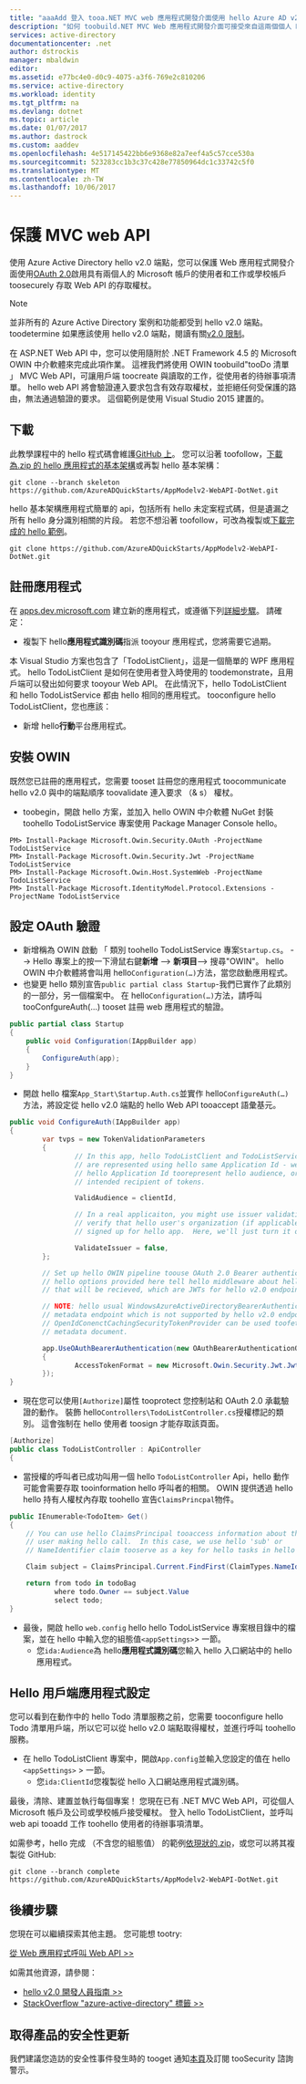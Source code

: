 ```yaml
---
title: "aaaAdd 登入 tooa.NET MVC web 應用程式開發介面使用 hello Azure AD v2.0 端點 |Microsoft 文件"
description: "如何 toobuild.NET MVC Web 應用程式開發介面可接受來自這兩個個人 Microsoft 帳戶的語彙基元和工作或學校帳戶。"
services: active-directory
documentationcenter: .net
author: dstrockis
manager: mbaldwin
editor: 
ms.assetid: e77bc4e0-d0c9-4075-a3f6-769e2c810206
ms.service: active-directory
ms.workload: identity
ms.tgt_pltfrm: na
ms.devlang: dotnet
ms.topic: article
ms.date: 01/07/2017
ms.author: dastrock
ms.custom: aaddev
ms.openlocfilehash: 4e517145422bb6e9368e82a7eef4a5c57cce530a
ms.sourcegitcommit: 523283cc1b3c37c428e77850964dc1c33742c5f0
ms.translationtype: MT
ms.contentlocale: zh-TW
ms.lasthandoff: 10/06/2017
---
```

# <a name="secure-an-mvc-web-api"></a>保護 MVC web API
使用 Azure Active Directory hello v2.0 端點，您可以保護 Web 應用程式開發介面使用[OAuth 2.0](active-directory-v2-protocols.md)啟用具有兩個人的 Microsoft 帳戶的使用者和工作或學校帳戶 toosecurely 存取 Web API 的存取權杖。

> [!NOTE]
> 並非所有的 Azure Active Directory 案例和功能都受到 hello v2.0 端點。  toodetermine 如果應該使用 hello v2.0 端點，閱讀有關[v2.0 限制](active-directory-v2-limitations.md)。
>
>

在 ASP.NET Web API 中，您可以使用隨附於 .NET Framework 4.5 的 Microsoft OWIN 中介軟體來完成此項作業。  這裡我們將使用 OWIN toobuild"tooDo 清單 」 MVC Web API，可讓用戶端 toocreate 與讀取的工作，從使用者的待辦事項清單。  hello web API 將會驗證連入要求包含有效存取權杖，並拒絕任何受保護的路由，無法通過驗證的要求。  這個範例是使用 Visual Studio 2015 建置的。

## <a name="download"></a>下載
此教學課程中的 hello 程式碼會維護[GitHub 上](https://github.com/AzureADQuickStarts/AppModelv2-WebAPI-DotNet)。  您可以沿著 toofollow，[下載為.zip 的 hello 應用程式的基本架構](https://github.com/AzureADQuickStarts/AppModelv2-WebAPI-DotNet/archive/skeleton.zip)或再製 hello 基本架構：

```
git clone --branch skeleton https://github.com/AzureADQuickStarts/AppModelv2-WebAPI-DotNet.git
```

hello 基本架構應用程式簡單的 api，包括所有 hello 未定案程式碼，但是遺漏之所有 hello 身分識別相關的片段。 若您不想沿著 toofollow，可改為複製或[下載完成的 hello 範例](https://github.com/AzureADQuickStarts/AppModelv2-WebAPI-DotNet/archive/complete.zip)。

```
git clone https://github.com/AzureADQuickStarts/AppModelv2-WebAPI-DotNet.git
```

## <a name="register-an-app"></a>註冊應用程式
在 [apps.dev.microsoft.com](https://apps.dev.microsoft.com/?referrer=https://azure.microsoft.com/documentation/articles&deeplink=/appList) 建立新的應用程式，或遵循下列[詳細步驟](active-directory-v2-app-registration.md)。  請確定：

* 複製下 hello**應用程式識別碼**指派 tooyour 應用程式，您將需要它過期。

本 Visual Studio 方案也包含了「TodoListClient」，這是一個簡單的 WPF 應用程式。  hello TodoListClient 是如何在使用者登入時使用的 toodemonstrate，且用戶端可以發出如何要求 tooyour Web API。  在此情況下，hello TodoListClient 和 hello TodoListService 都由 hello 相同的應用程式。  tooconfigure hello TodoListClient，您也應該：

* 新增 hello**行動**平台應用程式。

## <a name="install-owin"></a>安裝 OWIN
既然您已註冊的應用程式，您需要 tooset 註冊您的應用程式 toocommunicate hello v2.0 與中的端點順序 toovalidate 連入要求 （& s） 權杖。

* toobegin，開啟 hello 方案，並加入 hello OWIN 中介軟體 NuGet 封裝 toohello TodoListService 專案使用 Package Manager Console hello。

```
PM> Install-Package Microsoft.Owin.Security.OAuth -ProjectName TodoListService
PM> Install-Package Microsoft.Owin.Security.Jwt -ProjectName TodoListService
PM> Install-Package Microsoft.Owin.Host.SystemWeb -ProjectName TodoListService
PM> Install-Package Microsoft.IdentityModel.Protocol.Extensions -ProjectName TodoListService
```

## <a name="configure-oauth-authentication"></a>設定 OAuth 驗證
* 新增稱為 OWIN 啟動 「 類別 toohello TodoListService 專案`Startup.cs`。  --> Hello 專案上的按一下滑鼠右鍵**新增** --> **新項目**--> 搜尋"OWIN"。  hello OWIN 中介軟體將會叫用 hello`Configuration(…)`方法，當您啟動應用程式。
* 也變更 hello 類別宣告`public partial class Startup`-我們已實作了此類別的一部分，另一個檔案中。  在 hello`Configuration(…)`方法，請呼叫 tooConfgureAuth(...) tooset 註冊 web 應用程式的驗證。

```C#
public partial class Startup
{
    public void Configuration(IAppBuilder app)
    {
        ConfigureAuth(app);
    }
}
```

* 開啟 hello 檔案`App_Start\Startup.Auth.cs`並實作 hello`ConfigureAuth(…)`方法，將設定從 hello v2.0 端點的 hello Web API tooaccept 語彙基元。

```C#
public void ConfigureAuth(IAppBuilder app)
{
        var tvps = new TokenValidationParameters
        {
                // In this app, hello TodoListClient and TodoListService
                // are represented using hello same Application Id - we use
                // hello Application Id toorepresent hello audience, or the
                // intended recipient of tokens.

                ValidAudience = clientId,

                // In a real applicaiton, you might use issuer validation to
                // verify that hello user's organization (if applicable) has
                // signed up for hello app.  Here, we'll just turn it off.

                ValidateIssuer = false,
        };

        // Set up hello OWIN pipeline toouse OAuth 2.0 Bearer authentication.
        // hello options provided here tell hello middleware about hello type of tokens
        // that will be recieved, which are JWTs for hello v2.0 endpoint.

        // NOTE: hello usual WindowsAzureActiveDirectoryBearerAuthenticaitonMiddleware uses a
        // metadata endpoint which is not supported by hello v2.0 endpoint.  Instead, this
        // OpenIdConenctCachingSecurityTokenProvider can be used toofetch & use hello OpenIdConnect
        // metadata document.

        app.UseOAuthBearerAuthentication(new OAuthBearerAuthenticationOptions
        {
                AccessTokenFormat = new Microsoft.Owin.Security.Jwt.JwtFormat(tvps, new OpenIdConnectCachingSecurityTokenProvider("https://login.microsoftonline.com/common/v2.0/.well-known/openid-configuration")),
        });
}
```

* 現在您可以使用`[Authorize]`屬性 tooprotect 您控制站和 OAuth 2.0 承載驗證的動作。  裝飾 hello`Controllers\TodoListController.cs`授權標記的類別。  這會強制在 hello 使用者 toosign 才能存取該頁面。

```C#
[Authorize]
public class TodoListController : ApiController
{
```

* 當授權的呼叫者已成功叫用一個 hello `TodoListController` Api，hello 動作可能會需要存取 tooinformation hello 呼叫者的相關。  OWIN 提供透過 hello hello 持有人權杖內存取 toohello 宣告`ClaimsPrincpal`物件。  

```C#
public IEnumerable<TodoItem> Get()
{
    // You can use hello ClaimsPrincipal tooaccess information about the
    // user making hello call.  In this case, we use hello 'sub' or
    // NameIdentifier claim tooserve as a key for hello tasks in hello data store.

    Claim subject = ClaimsPrincipal.Current.FindFirst(ClaimTypes.NameIdentifier);

    return from todo in todoBag
           where todo.Owner == subject.Value
           select todo;
}
```

* 最後，開啟 hello `web.config` hello hello TodoListService 專案根目錄中的檔案，並在 hello 中輸入您的組態值`<appSettings>`> 一節。
  * 您`ida:Audience`為 hello**應用程式識別碼**您輸入 hello 入口網站中的 hello 應用程式。

## <a name="configure-hello-client-app"></a>Hello 用戶端應用程式設定
您可以看到在動作中的 hello Todo 清單服務之前，您需要 tooconfigure hello Todo 清單用戶端，所以它可以從 hello v2.0 端點取得權杖，並進行呼叫 toohello 服務。

* 在 hello TodoListClient 專案中，開啟`App.config`並輸入您設定的值在 hello `<appSettings>` > 一節。
  * 您`ida:ClientId`您複製從 hello 入口網站應用程式識別碼。

最後，清除、建置並執行每個專案！  您現在已有 .NET MVC Web API，可從個人 Microsoft 帳戶及公司或學校帳戶接受權杖。  登入 hello TodoListClient，並呼叫 web api tooadd 工作 toohello 使用者的待辦事項清單。

如需參考，hello 完成 （不含您的組態值） 的範例[依現狀的.zip](https://github.com/AzureADQuickStarts/AppModelv2-WebAPI-DotNet/archive/complete.zip)，或您可以將其複製從 GitHub:

```git clone --branch complete https://github.com/AzureADQuickStarts/AppModelv2-WebAPI-DotNet.git```

## <a name="next-steps"></a>後續步驟
您現在可以繼續探索其他主題。  您可能想 tootry:

[從 Web 應用程式呼叫 Web API >>](active-directory-v2-devquickstarts-webapp-webapi-dotnet.md)

如需其他資源，請參閱：

* [hello v2.0 開發人員指南 >>](active-directory-appmodel-v2-overview.md)
* [StackOverflow "azure-active-directory" 標籤 >>](http://stackoverflow.com/questions/tagged/azure-active-directory)

## <a name="get-security-updates-for-our-products"></a>取得產品的安全性更新
我們建議您造訪的安全性事件發生時的 tooget 通知[本頁](https://technet.microsoft.com/security/dd252948)及訂閱 tooSecurity 諮詢警示。
